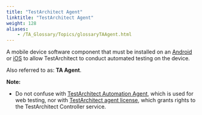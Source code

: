 ```yaml
--- 
title: "TestArchitect Agent"
linktitle: "TestArchitect Agent"
weight: 128
aliases: 
    - /TA_Glossary/Topics/glossaryTAAgent.html
---
```


A mobile device software component that must be installed on an [Android](/Android/Topics/Installing_TA_agent.html) or [iOS](/iOS/Topics/iOS_installing_TA_target_device.html) to allow TestArchitect to conduct automated testing on the device.

Also referred to as: **TA Agent**.

**Note:**

-   Do not confuse with [TestArchitect Automation Agent](/TA_Glossary/Topics/glossaryTAAutomationAgent.html), which is used for web testing, nor with [TestArchitect agent license](/TA_Glossary/Topics/glossaryTAAgentLicense.html), which grants rights to the TestArchitect Controller service.

